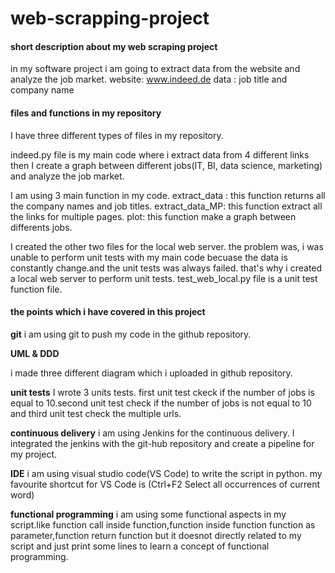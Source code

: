 # web-scrapping-project
#### short description about my web scraping project
in my software project i am going to extract data from the website and analyze the job market.
website: www.indeed.de
data : job title and company name

#### files and functions in my repository

I have three different types of files in my repository.

indeed.py file is my main code where i extract data from 4 different links then I create a graph between different jobs(IT, BI, data science, marketing) and analyze the job market.

I am using 3 main function in my code.
extract_data : this function returns all the company names and job titles.
extract_data_MP: this function extract all the links for multiple pages.
plot: this function make a graph between differents jobs.

I created the other two files for the local web server. the problem was, i was unable to perform unit tests with my main code becuase the data is constantly change.and the unit tests was always failed. that's why i created a local web server to perform unit tests.
test_web_local.py file is a unit test function file.

#### the points which i have covered in this project
**git**
i am using git to push my code in the github repository.

**UML & DDD**

i made three different diagram which i uploaded in github repository.

**unit tests**
I wrote 3 units tests. first unit test ckeck if the number of jobs is equal to 10.second unit test check if the number of jobs is not equal to 10 and third unit test check the multiple urls.

**continuous delivery**
i am using Jenkins for the continuous delivery. I integrated the jenkins with the git-hub repository and create a pipeline for my project.

**IDE**
i am using visual studio code(VS Code) to write the script in python. my favourite shortcut for VS Code is (Ctrl+F2 Select all occurrences of current word)

**functional programming**
i am using some functional aspects in my script.like function call inside function,function inside function function as parameter,function return function but it doesnot
directly related to my script and just print some lines to learn a concept of functional programming.